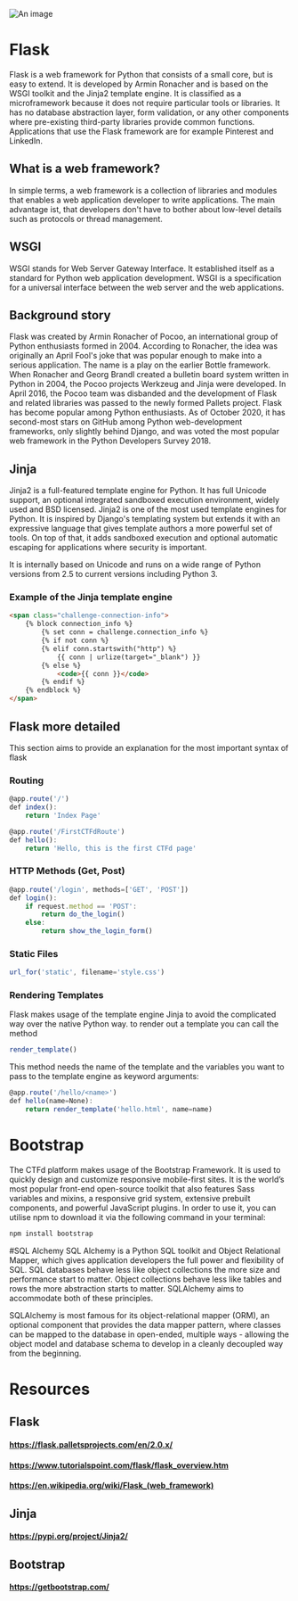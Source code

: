 ![An image](/CTFdFramework_banner.png)
# Flask

Flask is a web framework for Python that consists of a small core, but is easy to extend.
It is developed by Armin Ronacher and is based on the WSGI toolkit and the Jinja2 template engine.
It is classified as a microframework because it does not require particular tools or libraries.
It has no database abstraction layer, form validation, or any other components where pre-existing third-party libraries
provide common functions.
Applications that use the Flask framework are for example Pinterest and LinkedIn.

## What is a web framework?

In simple terms, a web framework is a collection of libraries and modules that enables a web application developer to
write applications. The main advantage ist, that developers don't have to bother about low-level details such as
protocols or thread management.

## WSGI

WSGI stands for Web Server Gateway Interface. It established itself as a standard for Python web application development.
WSGI is a specification for a universal interface between the web server and the web applications.

## Background story

Flask was created by Armin Ronacher of Pocoo, an international group of Python enthusiasts formed in 2004.
According to Ronacher, the idea was originally an April Fool's joke that was popular enough to make into a serious application.
The name is a play on the earlier Bottle framework. When Ronacher and Georg Brandl created a bulletin board system
written in Python in 2004, the Pocoo projects Werkzeug and Jinja were developed. In April 2016, the Pocoo team was
disbanded and the development of Flask and related libraries was passed to the newly formed Pallets project. Flask has become
popular among Python enthusiasts. As of October 2020, it has second-most stars on GitHub among Python web-development
frameworks, only slightly behind Django, and was voted the most popular web framework in the Python Developers Survey 2018.

## Jinja

Jinja2 is a full-featured template engine for Python. It has full Unicode support, an optional integrated sandboxed
execution environment, widely used and BSD licensed. Jinja2 is one of the most used template engines for Python.
It is inspired by Django's templating system but extends it with an expressive language that gives template authors
a more powerful set of tools. On top of that, it adds sandboxed execution and optional automatic escaping for
applications where security is important.

It is internally based on Unicode and runs on a wide range of Python versions from 2.5 to current versions
including Python 3.

### Example of the Jinja template engine
```html
<span class="challenge-connection-info">
    {% block connection_info %}
        {% set conn = challenge.connection_info %}
        {% if not conn %}
        {% elif conn.startswith("http") %}
            {{ conn | urlize(target="_blank") }}
        {% else %}
            <code>{{ conn }}</code>
        {% endif %}
    {% endblock %}
</span>
```

## Flask more detailed
This section aims to provide an explanation for the most important syntax of flask

### Routing

```js
@app.route('/')
def index():
    return 'Index Page'

@app.route('/FirstCTFdRoute')
def hello():
    return 'Hello, this is the first CTFd page'
```

### HTTP Methods (Get, Post)

```js
@app.route('/login', methods=['GET', 'POST'])
def login():
    if request.method == 'POST':
        return do_the_login()
    else:
        return show_the_login_form()
```

### Static Files

```js
url_for('static', filename='style.css')
```

### Rendering Templates
Flask makes usage of the template engine Jinja to avoid the complicated way over the native Python way.
to render out a template you can call the method

```js
render_template()
```
This method needs the name of the template and the variables you want to pass to the template engine as keyword arguments:

```js
@app.route('/hello/<name>')
def hello(name=None):
    return render_template('hello.html', name=name)
```

# Bootstrap
The CTFd platform makes usage of the Bootstrap Framework.
It is used to quickly design and customize responsive mobile-first sites. It is the world’s most popular
front-end open-source toolkit that also features Sass variables and mixins, a responsive grid system, extensive prebuilt components, and powerful
JavaScript plugins. In order to use it, you can utilise npm to download it via the following command in your terminal:

```bash
npm install bootstrap
```

#SQL Alchemy
SQL Alchemy is a Python SQL toolkit and Object Relational Mapper, which gives application developers the full power and
flexibility of SQL. SQL databases behave less like object collections the more size and performance start to matter.
Object collections behave less like tables and rows the more abstraction starts to matter. SQLAlchemy aims to accommodate
both of these principles.

SQLAlchemy is most famous for its object-relational mapper (ORM), an optional component that
provides the data mapper pattern, where classes can be mapped to the database in open-ended, multiple ways - allowing
the object model and database schema to develop in a cleanly decoupled way from the beginning.

# Resources
## Flask
#### https://flask.palletsprojects.com/en/2.0.x/
#### https://www.tutorialspoint.com/flask/flask_overview.htm
#### https://en.wikipedia.org/wiki/Flask_(web_framework)
## Jinja
#### https://pypi.org/project/Jinja2/
## Bootstrap
#### https://getbootstrap.com/
